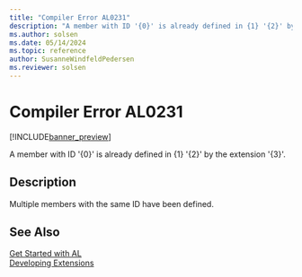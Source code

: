 ```yaml
---
title: "Compiler Error AL0231"
description: "A member with ID '{0}' is already defined in {1} '{2}' by the extension '{3}'."
ms.author: solsen
ms.date: 05/14/2024
ms.topic: reference
author: SusanneWindfeldPedersen
ms.reviewer: solsen
---
```

[//]: # (START>DO_NOT_EDIT)
[//]: # (IMPORTANT:Do not edit any of the content between here and the END>DO_NOT_EDIT.)
[//]: # (Any modifications should be made in the .xml files in the ModernDev repo.)
# Compiler Error AL0231

[!INCLUDE[banner_preview](../includes/banner_preview.md)]

A member with ID '{0}' is already defined in {1} '{2}' by the extension '{3}'.


## Description
Multiple members with the same ID have been defined.  

[//]: # (IMPORTANT: END>DO_NOT_EDIT)
## See Also  
[Get Started with AL](../devenv-get-started.md)  
[Developing Extensions](../devenv-dev-overview.md)  